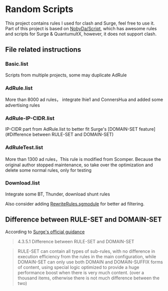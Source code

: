 # Random Scripts
This project contains rules I used for clash and Surge, feel free to use it.
Part of this project is based on [NobyDa/Script](https://github.com/NobyDa/Script/), which has awesome rules and scripts for Surge & QuantumultX, however, it does not support clash.

## File related instructions
### Basic.list
Scripts from multiple projects, some may duplicate AdRule

### AdRule.list
More than 8000 ad rules， integrate lhie1 and ConnersHua and added some advertising rules

### AdRule-IP-CIDR.list 
IP-CIDR part from AdRule.list to better fit Surge's [DOMAIN-SET feature](#Difference between RULE-SET and DOMAIN-SET)

### AdRuleTest.list 
More than 1300 ad rules，This rule is modified from Scomper. Because the original author stopped maintenance, so take over the optimization and delete some normal rules, only for testing

### Download.list 
Integrate some BT, Thunder, download shunt rules

Also consider adding [RewriteRules.sgmodule](https://github.com/NobyDa/Script/blob/master/Surge/Module/RewriteRules.sgmodule) for better ad filtering.

## Difference between RULE-SET and DOMAIN-SET
According to [Surge's official guidance](https://manual.nssurge.com/book/understanding-surge/en/#rule-system)

> 4.3.5.1 Difference between RULE-SET and DOMAIN-SET

> RULE-SET can contain all types of sub-rules, with no difference in execution efficiency from the rules in the main configuration, while DOMAIN-SET can only use both DOMAIN and DOMAIN-SUFFIX forms of content, using special logic optimized to provide a huge performance boost when there is very much content. (over a thousand items, otherwise there is not much difference between the two)
